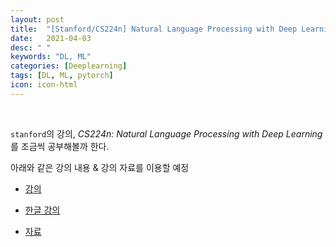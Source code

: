 ```yaml
---
layout: post
title:  "[Stanford/CS224n] Natural Language Processing with Deep Learning"
date:   2021-04-03
desc: " "
keywords: "DL, ML"
categories: [Deeplearning]
tags: [DL, ML, pytorch]
icon: icon-html
---
```


<br>

`stanford`의 강의, *CS224n: Natural Language Processing with Deep Learning*를 조금씩 공부해볼까 한다.


아래와 같은 강의 내용 & 강의 자료를 이용할 예정


- [강의](https://www.youtube.com/watch?v=8rXD5-xhemo&list=PLoROMvodv4rOhcuXMZkNm7j3fVwBBY42z)

- [한글 강의](https://www.youtube.com/watch?v=9woiID8QzbE&list=PLetSlH8YjIfVdobI2IkAQnNTb1Bt5Ji9U)

- [자료 ](https://web.stanford.edu/class/archive/cs/cs224n/cs224n.1194/)

<br>
